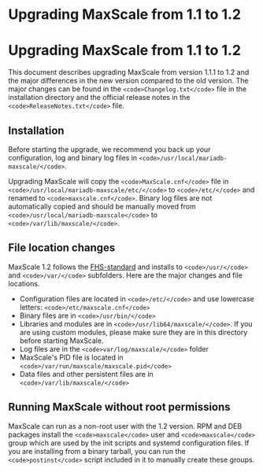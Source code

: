 
# Upgrading MaxScale from 1.1 to 1.2

# Upgrading MaxScale from 1.1 to 1.2


This document describes upgrading MaxScale from version 1.1.1 to 1.2 and the major differences in the new version compared to the old version. The major changes can be found in the `<code>Changelog.txt</code>` file in the installation directory and the official release notes in the `<code>ReleaseNotes.txt</code>` file.


## Installation


Before starting the upgrade, we recommend you back up your configuration, log and binary log files in `<code>/usr/local/mariadb-maxscale/</code>`.


Upgrading MaxScale will copy the `<code>MaxScale.cnf</code>` file in `<code>/usr/local/mariadb-maxscale/etc/</code>` to `<code>/etc/</code>` and renamed to `<code>maxscale.cnf</code>`. Binary log files are not automatically copied and should be manually moved from `<code>/usr/local/mariadb-maxscale</code>` to `<code>/var/lib/maxscale/</code>`.


## File location changes


MaxScale 1.2 follows the [FHS-standard](https://www.pathname.com/fhs/) and installs to `<code>/usr/</code>` and `<code>/var/</code>` subfolders. Here are the major changes and file locations.


* Configuration files are located in `<code>/etc/</code>` and use lowercase letters: `<code>/etc/maxscale.cnf</code>`
* Binary files are in `<code>/usr/bin/</code>`
* Libraries and modules are in `<code>/usr/lib64/maxscale/</code>`. If you are using custom modules, please make sure they are in this directory before starting MaxScale.
* Log files are in the `<code>var/log/maxscale/</code>` folder
* MaxScale's PID file is located in `<code>/var/run/maxscale/maxscale.pid</code>`
* Data files and other persistent files are in `<code>/var/lib/maxscale/</code>`


## Running MaxScale without root permissions


MaxScale can run as a non-root user with the 1.2 version. RPM and DEB packages install the `<code>maxscale</code>` user and `<code>maxscale</code>` group which are used by the init scripts and systemd configuration files. If you are installing from a binary tarball, you can run the `<code>postinst</code>` script included in it to manually create these groups.
